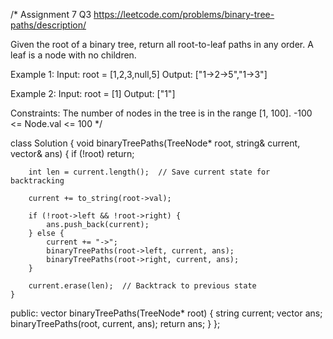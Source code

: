 /*
Assignment 7 Q3
https://leetcode.com/problems/binary-tree-paths/description/

Given the root of a binary tree, return all root-to-leaf paths in any order.
A leaf is a node with no children.

Example 1:
Input: root = [1,2,3,null,5]
Output: ["1->2->5","1->3"]

Example 2:
Input: root = [1]
Output: ["1"]
 
Constraints:
The number of nodes in the tree is in the range [1, 100].
-100 <= Node.val <= 100
*/

class Solution {
    void binaryTreePaths(TreeNode* root, string& current, vector<string>& ans) {
        if (!root) return;

        int len = current.length();  // Save current state for backtracking

        current += to_string(root->val);
        
        if (!root->left && !root->right) {
            ans.push_back(current);
        } else {
            current += "->";
            binaryTreePaths(root->left, current, ans);
            binaryTreePaths(root->right, current, ans);
        }

        current.erase(len);  // Backtrack to previous state
    }
public:
    vector<string> binaryTreePaths(TreeNode* root) {
        string current;
        vector<string> ans;
        binaryTreePaths(root, current, ans);
        return ans;
    }
};
